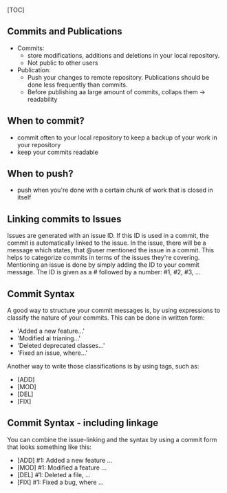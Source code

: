 [TOC]

## Commits and Publications

 - Commits: 
   - store modifications, additions and deletions in your local repository. 
   - Not public to other users
 - Publication: 
   - Push your changes to remote repository. Publications should be done less frequently than commits. 
   - Before publishing aa large amount of commits, collaps them -> readability

## When to commit?

 - commit often to your local repository to keep a backup of your work in your repository
 - keep your commits readable

## When to push?

 - push when you're done with a certain chunk of work that is closed in itself

## Linking commits to Issues

Issues are generated with an issue ID. If this ID is used in a commit, the commit is automatically linked to the issue. In the issue, there will be a message which states, that @user mentioned the issue in a commit. This helps to categorize commits in terms of the issues they're covering.
Mentioning an issue is done by simply adding the ID to your commit message. 
The ID is given as a # followed by a number: #1, #2, #3, ...

## Commit Syntax

A good way to structure your commit messages is, by using expressions to classify the nature of your commits. This can be done in written form:
 - 'Added a new feature...'
 - 'Modified ai trianing...'
 - 'Deleted deprecated classes...'
 - 'Fixed an issue, where...'

Another way to write those classifications is by using tags, such as: 
 - [ADD]
 - [MOD]
 - [DEL]
 - [FIX]

## Commit Syntax - including linkage

You can combine the issue-linking and the syntax by using a commit form that looks something like this:
 - [ADD] #1: Added a new feature ...
 - [MOD] #1: Modified a feature ...
 - [DEL] #1: Deleted a file, ...
 - [FIX] #1: Fixed a bug, where ...
